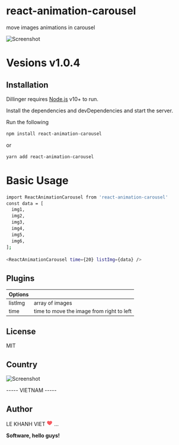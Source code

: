 # react-animation-carousel

move images animations in carousel

![Screenshot](https://github.com/khanhviet/react-animation-carousel/blob/master/preview.gif?raw=true)

# Vesions v1.0.4

## Installation

Dillinger requires [Node.js](https://nodejs.org/) v10+ to run.

Install the dependencies and devDependencies and start the server.

Run the following

```sh
npm install react-animation-carousel
```

or

```sh
yarn add react-animation-carousel
```

# Basic Usage

```sh
import ReactAnimationCarousel from 'react-animation-carousel'
const data = [
  img1,
  img2,
  img3,
  img4,
  img5,
  img6,
];

<ReactAnimationCarousel time={20} listImg={data} />

```

## Plugins

| Options |                                           |
| ------- | ----------------------------------------- |
| listImg | array of images                           |
| time    | time to move the image from right to left |

## License

MIT

## Country
![Screenshot](https://github.com/khanhviet/react-animation-carousel/blob/master/VietNam.svg?raw=true)
<p>----- VIETNAM -----</p>

## Author

LE KHANH VIET ![Screenshot](https://github.com/khanhviet/react-animation-carousel/blob/master/heart.png?raw=true) ...

**Software, hello guys!**
